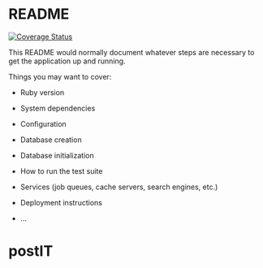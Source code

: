 # README
[![Coverage Status](https://coveralls.io/repos/github/Jessica-Koch/postIT/badge.svg?branch=master)](https://coveralls.io/github/Jessica-Koch/postIT?branch=master)

This README would normally document whatever steps are necessary to get the
application up and running.

Things you may want to cover:

* Ruby version

* System dependencies

* Configuration

* Database creation

* Database initialization

* How to run the test suite

* Services (job queues, cache servers, search engines, etc.)

* Deployment instructions

* ...
# postIT
